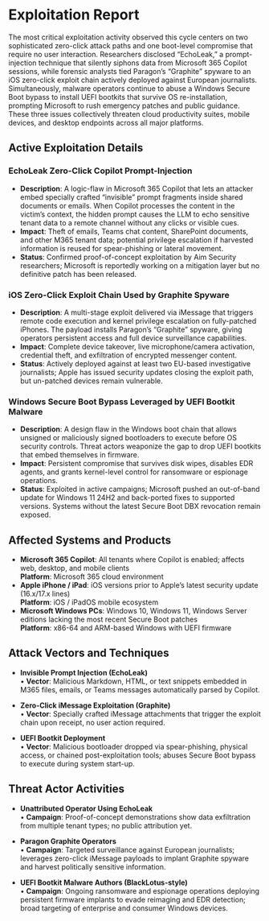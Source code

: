 # Exploitation Report

The most critical exploitation activity observed this cycle centers on two sophisticated zero-click attack paths and one boot-level compromise that require no user interaction.  Researchers disclosed “EchoLeak,” a prompt-injection technique that silently siphons data from Microsoft 365 Copilot sessions, while forensic analysts tied Paragon’s “Graphite” spyware to an iOS zero-click exploit chain actively deployed against European journalists.  Simultaneously, malware operators continue to abuse a Windows Secure Boot bypass to install UEFI bootkits that survive OS re-installation, prompting Microsoft to rush emergency patches and public guidance.  These three issues collectively threaten cloud productivity suites, mobile devices, and desktop endpoints across all major platforms.

## Active Exploitation Details

### EchoLeak Zero-Click Copilot Prompt-Injection
- **Description**: A logic-flaw in Microsoft 365 Copilot that lets an attacker embed specially crafted “invisible” prompt fragments inside shared documents or emails. When Copilot processes the content in the victim’s context, the hidden prompt causes the LLM to echo sensitive tenant data to a remote channel without any clicks or visible cues.
- **Impact**: Theft of emails, Teams chat content, SharePoint documents, and other M365 tenant data; potential privilege escalation if harvested information is reused for spear-phishing or lateral movement.
- **Status**: Confirmed proof-of-concept exploitation by Aim Security researchers; Microsoft is reportedly working on a mitigation layer but no definitive patch has been released.
  
### iOS Zero-Click Exploit Chain Used by Graphite Spyware
- **Description**: A multi-stage exploit delivered via iMessage that triggers remote code execution and kernel privilege escalation on fully-patched iPhones.  The payload installs Paragon’s “Graphite” spyware, giving operators persistent access and full device surveillance capabilities.
- **Impact**: Complete device takeover, live microphone/camera activation, credential theft, and exfiltration of encrypted messenger content.
- **Status**: Actively deployed against at least two EU-based investigative journalists; Apple has issued security updates closing the exploit path, but un-patched devices remain vulnerable.

### Windows Secure Boot Bypass Leveraged by UEFI Bootkit Malware
- **Description**: A design flaw in the Windows boot chain that allows unsigned or maliciously signed bootloaders to execute before OS security controls. Threat actors weaponize the gap to drop UEFI bootkits that embed themselves in firmware.
- **Impact**: Persistent compromise that survives disk wipes, disables EDR agents, and grants kernel-level control for ransomware or espionage operations.
- **Status**: Exploited in active campaigns; Microsoft pushed an out-of-band update for Windows 11 24H2 and back-ported fixes to supported versions. Systems without the latest Secure Boot DBX revocation remain exposed.

## Affected Systems and Products

- **Microsoft 365 Copilot**: All tenants where Copilot is enabled; affects web, desktop, and mobile clients  
  **Platform**: Microsoft 365 cloud environment  
- **Apple iPhone / iPad**: iOS versions prior to Apple’s latest security update (16.x/17.x lines)  
  **Platform**: iOS / iPadOS mobile ecosystem  
- **Microsoft Windows PCs**: Windows 10, Windows 11, Windows Server editions lacking the most recent Secure Boot patches  
  **Platform**: x86-64 and ARM-based Windows with UEFI firmware  

## Attack Vectors and Techniques

- **Invisible Prompt Injection (EchoLeak)**  
  • **Vector**: Malicious Markdown, HTML, or text snippets embedded in M365 files, emails, or Teams messages automatically parsed by Copilot.

- **Zero-Click iMessage Exploitation (Graphite)**  
  • **Vector**: Specially crafted iMessage attachments that trigger the exploit chain upon receipt, no user action required.

- **UEFI Bootkit Deployment**  
  • **Vector**: Malicious bootloader dropped via spear-phishing, physical access, or chained post-exploitation tools; abuses Secure Boot bypass to execute during system start-up.

## Threat Actor Activities

- **Unattributed Operator Using EchoLeak**  
  • **Campaign**: Proof-of-concept demonstrations show data exfiltration from multiple tenant types; no public attribution yet.

- **Paragon Graphite Operators**  
  • **Campaign**: Targeted surveillance against European journalists; leverages zero-click iMessage payloads to implant Graphite spyware and harvest politically sensitive information.

- **UEFI Bootkit Malware Authors (BlackLotus-style)**  
  • **Campaign**: Ongoing ransomware and espionage operations deploying persistent firmware implants to evade reimaging and EDR detection; broad targeting of enterprise and consumer Windows devices.

